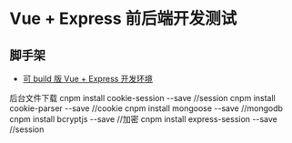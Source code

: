 Vue + Express 前后端开发测试
=========================================

## 脚手架

- [可 build 版 Vue + Express 开发环境 ](https://github.com/Konata9/vue-express-dev-boilerplate)

后台文件下载
cnpm install cookie-session --save    //session
cnpm install cookie-parser --save     //cookie
cnpm install mongoose --save          //mongodb
cnpm install bcryptjs --save          //加密
cnpm install express-session --save   //session
